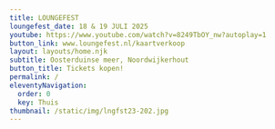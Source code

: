 ```yaml
---
title: LOUNGEFEST
loungefest_date: 18 & 19 JULI 2025
youtube: https://www.youtube.com/watch?v=8249TbOY_nw?autoplay=1
button_link: www.loungefest.nl/kaartverkoop
layout: layouts/home.njk
subtitle: Oosterduinse meer, Noordwijkerhout
button_title: Tickets kopen!
permalink: /
eleventyNavigation:
  order: 0
  key: Thuis
thumbnail: /static/img/lngfst23-202.jpg
---
```

